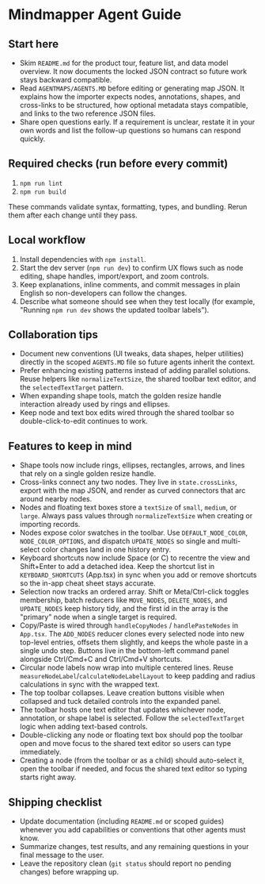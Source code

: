 # Mindmapper Agent Guide

## Start here
- Skim `README.md` for the product tour, feature list, and data model overview. It now documents the locked JSON contract so future work stays backward compatible.
- Read `AGENTMAPS/AGENTS.MD` before editing or generating map JSON. It explains how the importer expects nodes, annotations, shapes, and cross-links to be structured, how optional metadata stays compatible, and links to the two reference JSON files.
- Share open questions early. If a requirement is unclear, restate it in your own words and list the follow-up questions so humans can respond quickly.

## Required checks (run before every commit)
1. `npm run lint`
2. `npm run build`

These commands validate syntax, formatting, types, and bundling. Rerun them after each change until they pass.

## Local workflow
1. Install dependencies with `npm install`.
2. Start the dev server (`npm run dev`) to confirm UX flows such as node editing, shape handles, import/export, and zoom controls.
3. Keep explanations, inline comments, and commit messages in plain English so non-developers can follow the changes.
4. Describe what someone should see when they test locally (for example, "Running `npm run dev` shows the updated toolbar labels").

## Collaboration tips
- Document new conventions (UI tweaks, data shapes, helper utilities) directly in the scoped `AGENTS.MD` file so future agents inherit the context.
- Prefer enhancing existing patterns instead of adding parallel solutions. Reuse helpers like `normalizeTextSize`, the shared toolbar text editor, and the `selectedTextTarget` pattern.
- When expanding shape tools, match the golden resize handle interaction already used by rings and ellipses.
- Keep node and text box edits wired through the shared toolbar so double-click-to-edit continues to work.

## Features to keep in mind
- Shape tools now include rings, ellipses, rectangles, arrows, and lines that rely on a single golden resize handle.
- Cross-links connect any two nodes. They live in `state.crossLinks`, export with the map JSON, and render as curved connectors that arc around nearby nodes.
- Nodes and floating text boxes store a `textSize` of `small`, `medium`, or `large`. Always pass values through `normalizeTextSize` when creating or importing records.
- Nodes expose color swatches in the toolbar. Use `DEFAULT_NODE_COLOR`, `NODE_COLOR_OPTIONS`, and dispatch `UPDATE_NODES` so single and multi-select color changes land in one history entry.
- Keyboard shortcuts now include Space (or C) to recentre the view and Shift+Enter to add a detached idea. Keep the shortcut list in `KEYBOARD_SHORTCUTS` (App.tsx) in sync when you add or remove shortcuts so the in-app cheat sheet stays accurate.
- Selection now tracks an ordered array. Shift or Meta/Ctrl-click toggles membership, batch reducers like `MOVE_NODES`, `DELETE_NODES`, and `UPDATE_NODES` keep history tidy, and the first id in the array is the "primary" node when a single target is required.
- Copy/Paste is wired through `handleCopyNodes` / `handlePasteNodes` in `App.tsx`. The `ADD_NODES` reducer clones every selected node into new top-level entries, offsets them slightly, and keeps the whole paste in a single undo step. Buttons live in the bottom-left command panel alongside Ctrl/Cmd+C and Ctrl/Cmd+V shortcuts.
- Circular node labels now wrap into multiple centered lines. Reuse `measureNodeLabel`/`calculateNodeLabelLayout` to keep padding and radius calculations in sync with the wrapped text.
- The top toolbar collapses. Leave creation buttons visible when collapsed and tuck detailed controls into the expanded panel.
- The toolbar hosts one text editor that updates whichever node, annotation, or shape label is selected. Follow the `selectedTextTarget` logic when adding text-based controls.
- Double-clicking any node or floating text box should pop the toolbar open and move focus to the shared text editor so users can type immediately.
- Creating a node (from the toolbar or as a child) should auto-select it, open the toolbar if needed, and focus the shared text editor so typing starts right away.

## Shipping checklist
- Update documentation (including `README.md` or scoped guides) whenever you add capabilities or conventions that other agents must know.
- Summarize changes, test results, and any remaining questions in your final message to the user.
- Leave the repository clean (`git status` should report no pending changes) before wrapping up.
